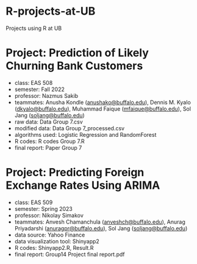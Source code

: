 # R-projects-at-UB
Projects using R at UB

# Project: Prediction of Likely Churning Bank Customers
- class: EAS 508
- semester: Fall 2022
- professor: Nazmus Sakib
- teammates: Anusha Kondle (anushako@buffalo.edu), Dennis M. Kyalo (dkyalo@buffalo.edu), Muhammad Faique (mfaique@buffalo.edu), Sol Jang (soljang@buffalo.edu)
- raw data: Data Group 7.csv
- modified data: Data Group 7_processed.csv
- algorithms used: Logistic Regression and RandomForest
- R codes: R codes Group 7.R
- final report: Paper Group 7

# Project: Predicting Foreign Exchange Rates Using ARIMA
- class: EAS 509
- semester: Spring 2023
- professor: Nikolay Simakov
- teammates: Anvesh Chamanchula (anveshch@buffalo.edu), Anurag Priyadarshi (anuragpr@buffalo.edu), Sol Jang (soljang@buffalo.edu)
- data source: Yahoo Finance
- data visualization tool: Shinyapp2
- R codes: Shinyapp2.R, Result.R
- final report: Group14 Project final report.pdf
